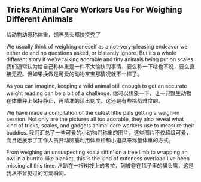 ## Tricks Animal Care Workers Use For Weighing Different Animals
给动物幼崽称体重，饲养员头都快挠秃了

We usually think of weighing oneself as a not-very-pleasing endeavor we either do and no questions asked, or blatantly ignore. But it’s a whole different story if we're talking adorable and tiny animals being put on scales. 
我们通常认为给自己称体重是一件不太愉快的事情，要么称一下啥也不说，要么直接无视。但如果换做是可爱的动物宝宝那情况就不一样了。

As you can imagine, keeping a wild animal still enough to get an accurate weight reading can be a bit of a challenge. 
你可以想象一下，让一只野生动物在体重秤上保持静止，再精准的读出刻度，这还是有些挑战难度的。

We have made a compilation of the cutest little pals getting a weigh-in session. Not only are the pictures all too adorable, they also reveal what kind of tricks, scales, and gadgets animal care workers use to measure their buddies. 
我们汇总了一些可爱的小动物们称重的图片。这些图片不仅超级可爱，而且还展示了工作人员开动脑筋利用体重秤和小道具来称量体重的方式。

From weighing an unsuspecting koala sittin’ on a tree limb to wrapping an owl in a burrito-like blanket, this is the kind of cuteness overload I've been missing all this time. 
从趴在一根树枝上的考拉，到被卷在毯子里的猫头鹰，这是我从不曾见过的可爱瞬间。